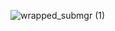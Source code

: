 ![wrapped_submgr (1)](https://user-images.githubusercontent.com/18516370/235463688-383cc37b-db9a-4525-afff-3fec848ef219.png)
